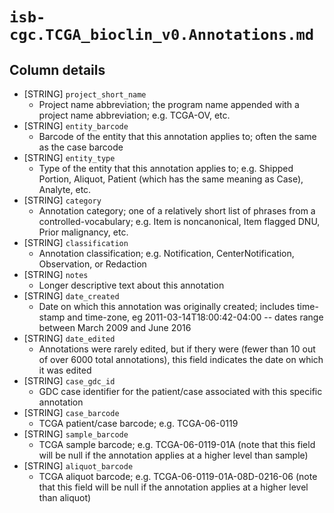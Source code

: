 # `isb-cgc.TCGA_bioclin_v0.Annotations.md`

## Column details

* [STRING]    `project_short_name`
  - Project name abbreviation; the program name appended with a project name abbreviation; e.g. TCGA-OV, etc.
* [STRING]    `entity_barcode`
  - Barcode of the entity that this annotation applies to; often the same as the case barcode
* [STRING]    `entity_type`
  - Type of the entity that this annotation applies to; e.g. Shipped Portion, Aliquot, Patient (which has the same meaning as Case), Analyte, etc.
* [STRING]    `category`
  - Annotation category; one of a relatively short list of phrases from a controlled-vocabulary; e.g. Item is noncanonical, Item flagged DNU, Prior malignancy, etc.
* [STRING]    `classification`
  - Annotation classification; e.g. Notification, CenterNotification, Observation, or Redaction
* [STRING]    `notes`
  - Longer descriptive text about this annotation
* [STRING]    `date_created`
  - Date on which this annotation was originally created; includes time-stamp and time-zone, eg 2011-03-14T18:00:42-04:00  --  dates range between March 2009 and June 2016
* [STRING]    `date_edited`
  - Annotations were rarely edited, but if thery were (fewer than 10 out of over 6000 total annotations), this field indicates the date on which it was edited
* [STRING]    `case_gdc_id`
  - GDC case identifier for the patient/case associated with this specific annotation
* [STRING]    `case_barcode`
  - TCGA patient/case barcode; e.g. TCGA-06-0119
* [STRING]    `sample_barcode`
  - TCGA sample barcode; e.g. TCGA-06-0119-01A (note that this field will be null if the annotation applies at a higher level than sample)
* [STRING]    `aliquot_barcode`
  - TCGA aliquot barcode; e.g. TCGA-06-0119-01A-08D-0216-06 (note that this field will be null if the annotation applies at a higher level than aliquot)

